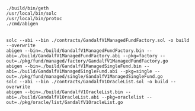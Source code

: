 

<br/>`./build/bin/geth`
<br/>`/usr/local/bin/solc`
<br/>`/usr/local/bin/protoc`
<br/>`./cmd/abigen`

<br/>`solc --abi --bin ./contracts/GandalfV1ManagedFundFactory.sol -o build --overwrite`
<br/>`abigen --bin=./build/GandalfV1ManagedFundFactory.bin --abi=./build/GandalfV1ManagedFundFactory.abi --pkg=factory --out=./pkg/fund/managed/factory/GandalfV1ManagedFundFactory.go`
<br/>`abigen --bin=./build/GandalfV1ManagedSingleFund.bin --abi=./build/GandalfV1ManagedSingleFund.abi --pkg=single --out=./pkg/fund/managed/single/GandalfV1ManagedSingleFund.go`
<br/>`solc --abi --bin ./contracts/GandalfV1OracleList.sol -o build --overwrite`
<br/>`abigen --bin=./build/GandalfV1OracleList.bin --abi=./build/GandalfV1OracleList.abi --pkg=oraclelist --out=./pkg/oracle/list/GandalfV1OracleList.go`